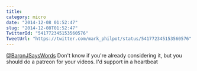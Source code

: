 ```yaml
---
title: 
category: micro
date: "2014-12-08 01:52:47"
slug: "2014-12-08T01:52:47"
TwitterId: "541772345153560576"
TweetUrl: "https://twitter.com/mark_philpot/status/541772345153560576"
---
```


[@BaronJSaysWords](https://twitter.com/BaronJSaysWords) Don't know if you're
already considering it, but you should do a patreon for your videos. I'd support
in a heartbeat
